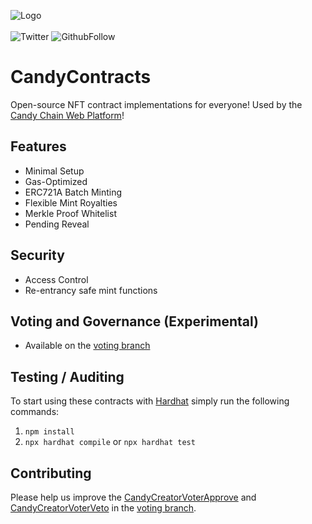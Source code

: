 ![Logo](https://res.cloudinary.com/candy-labs/image/upload/v1644974796/smaller_dep6qo.png)
</br>
</br>
![Twitter](https://img.shields.io/twitter/follow/Candy_Chain_?style=social)
![GithubFollow](https://img.shields.io/github/followers/Candy-Labs?style=social)

# CandyContracts
Open-source NFT contract implementations for everyone! Used by the [Candy Chain Web Platform](https://www.candychain.io)!

## Features 
* Minimal Setup
* Gas-Optimized
* ERC721A Batch Minting
* Flexible Mint Royalties
* Merkle Proof Whitelist
* Pending Reveal

## Security 
* Access Control 
* Re-entrancy safe mint functions

## Voting and Governance (Experimental)
* Available on the [voting branch](https://github.com/Candy-Labs/CandyContracts/blob/voting/README.md)

## Testing / Auditing 
To start using these contracts with [Hardhat](https://hardhat.org/) simply run the following commands:
1. `npm install`
2. `npx hardhat compile` or `npx hardhat test`

## Contributing
Please help us improve the [CandyCreatorVoterApprove](https://github.com/Candy-Labs/CandyContracts/blob/voting/contracts/CandyCreatorVoterApprove.sol) and [CandyCreatorVoterVeto](https://github.com/Candy-Labs/CandyContracts/blob/voting/contracts/CandyCreatorVoterVeto.sol) in the [voting branch](https://github.com/Candy-Labs/CandyContracts/blob/voting/README.md).
